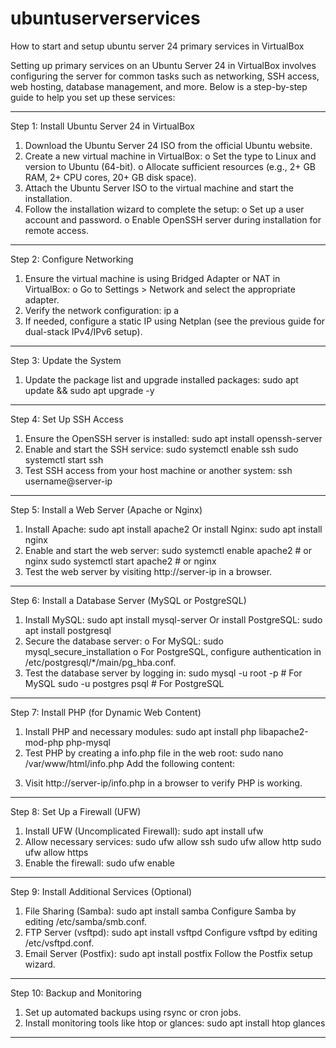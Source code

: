 # ubuntuserverservices
How to start and setup ubuntu server 24 primary services in VirtualBox

Setting up primary services on an Ubuntu Server 24 in VirtualBox involves configuring the server for common tasks such as networking, SSH access, web hosting, database management, and more. Below is a step-by-step guide to help you set up these services:
________________________________________
Step 1: Install Ubuntu Server 24 in VirtualBox
1.	Download the Ubuntu Server 24 ISO from the official Ubuntu website.
2.	Create a new virtual machine in VirtualBox:
o	Set the type to Linux and version to Ubuntu (64-bit).
o	Allocate sufficient resources (e.g., 2+ GB RAM, 2+ CPU cores, 20+ GB disk space).
3.	Attach the Ubuntu Server ISO to the virtual machine and start the installation.
4.	Follow the installation wizard to complete the setup:
o	Set up a user account and password.
o	Enable OpenSSH server during installation for remote access.
________________________________________
Step 2: Configure Networking
1.	Ensure the virtual machine is using Bridged Adapter or NAT in VirtualBox:
o	Go to Settings > Network and select the appropriate adapter.
2.	Verify the network configuration:
ip a
3.	If needed, configure a static IP using Netplan (see the previous guide for dual-stack IPv4/IPv6 setup).
________________________________________
Step 3: Update the System
1.	Update the package list and upgrade installed packages:
sudo apt update && sudo apt upgrade -y
________________________________________
Step 4: Set Up SSH Access
1.	Ensure the OpenSSH server is installed:
sudo apt install openssh-server
2.	Enable and start the SSH service:
sudo systemctl enable ssh
sudo systemctl start ssh
3.	Test SSH access from your host machine or another system:
ssh username@server-ip
________________________________________
Step 5: Install a Web Server (Apache or Nginx)
1.	Install Apache:
sudo apt install apache2
Or install Nginx:
sudo apt install nginx
2.	Enable and start the web server:
sudo systemctl enable apache2  # or nginx
sudo systemctl start apache2   # or nginx
3.	Test the web server by visiting http://server-ip in a browser.
________________________________________
Step 6: Install a Database Server (MySQL or PostgreSQL)
1.	Install MySQL:
sudo apt install mysql-server
Or install PostgreSQL:
sudo apt install postgresql
2.	Secure the database server:
o	For MySQL:
sudo mysql_secure_installation
o	For PostgreSQL, configure authentication in /etc/postgresql/*/main/pg_hba.conf.
3.	Test the database server by logging in:
sudo mysql -u root -p  # For MySQL
sudo -u postgres psql  # For PostgreSQL
________________________________________
Step 7: Install PHP (for Dynamic Web Content)
1.	Install PHP and necessary modules:
sudo apt install php libapache2-mod-php php-mysql
2.	Test PHP by creating a info.php file in the web root:
sudo nano /var/www/html/info.php
Add the following content:
<?php phpinfo(); ?>
3.	Visit http://server-ip/info.php in a browser to verify PHP is working.
________________________________________
Step 8: Set Up a Firewall (UFW)
1.	Install UFW (Uncomplicated Firewall):
sudo apt install ufw
2.	Allow necessary services:
sudo ufw allow ssh
sudo ufw allow http
sudo ufw allow https
3.	Enable the firewall:
sudo ufw enable
________________________________________
Step 9: Install Additional Services (Optional)
1.	File Sharing (Samba):
sudo apt install samba
Configure Samba by editing /etc/samba/smb.conf.
2.	FTP Server (vsftpd):
sudo apt install vsftpd
Configure vsftpd by editing /etc/vsftpd.conf.
3.	Email Server (Postfix):
sudo apt install postfix
Follow the Postfix setup wizard.
________________________________________
Step 10: Backup and Monitoring
1.	Set up automated backups using rsync or cron jobs.
2.	Install monitoring tools like htop or glances:
sudo apt install htop glances
________________________________________
